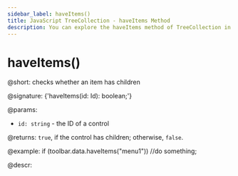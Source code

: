 ```yaml
---
sidebar_label: haveItems()
title: JavaScript TreeCollection - haveItems Method 
description: You can explore the haveItems method of TreeCollection in the documentation of the DHTMLX JavaScript UI library. Browse developer guides and API reference, try out code examples and live demos, and download a free 30-day evaluation version of DHTMLX Suite 7.
---
```


# haveItems()

@short: checks whether an item has children

@signature: {'haveItems(id: Id): boolean;'}

@params:
- `id: string` - the ID of a control

@returns:
`true`, if the control has children; otherwise, `false`.

@example:
if (toolbar.data.haveItems("menu1"))
    //do something;

@descr:
